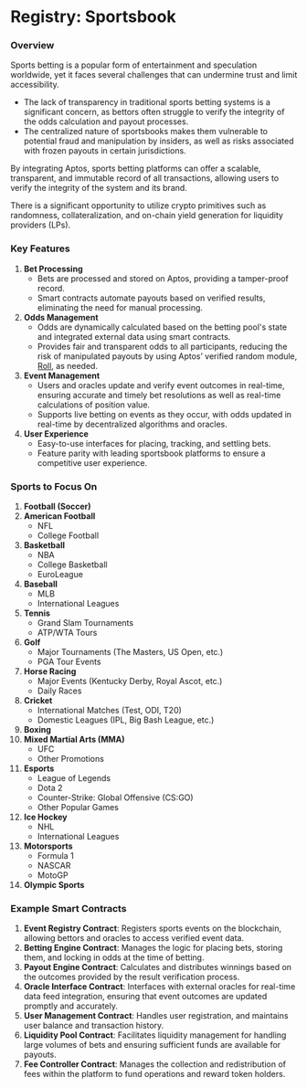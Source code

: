 # Registry: Sportsbook

### Overview

Sports betting is a popular form of entertainment and speculation worldwide, yet it faces several challenges that can undermine trust and limit accessibility.

- The lack of transparency in traditional sports betting systems is a significant concern, as bettors often struggle to verify the integrity of the odds calculation and payout processes.
- The centralized nature of sportsbooks makes them vulnerable to potential fraud and manipulation by insiders, as well as risks associated with frozen payouts in certain jurisdictions.

By integrating Aptos, sports betting platforms can offer a scalable, transparent, and immutable record of all transactions, allowing users to verify the integrity of the system and its brand.

There is a significant opportunity to utilize crypto primitives such as randomness, collateralization, and on-chain yield generation for liquidity providers (LPs).

### Key Features

1. **Bet Processing**
    - Bets are processed and stored on Aptos, providing a tamper-proof record.
    - Smart contracts automate payouts based on verified results, eliminating the need for manual processing.
2. **Odds Management**
    - Odds are dynamically calculated based on the betting pool's state and integrated external data using smart contracts.
    - Provides fair and transparent odds to all participants, reducing the risk of manipulated payouts by using Aptos’ verified random module, [Roll](https://aptoslabs.medium.com/roll-with-move-secure-instant-randomness-on-aptos-c0e219df3fb1), as needed.
3. **Event Management**
    - Users and oracles update and verify event outcomes in real-time, ensuring accurate and timely bet resolutions as well as real-time calculations of position value.
    - Supports live betting on events as they occur, with odds updated in real-time by decentralized algorithms and oracles.
4. **User Experience**
    - Easy-to-use interfaces for placing, tracking, and settling bets.
    - Feature parity with leading sportsbook platforms to ensure a competitive user experience.

### Sports to Focus On

1. **Football (Soccer)**
2. **American Football**
    - NFL
    - College Football
3. **Basketball**
    - NBA
    - College Basketball
    - EuroLeague
4. **Baseball**
    - MLB
    - International Leagues
5. **Tennis**
    - Grand Slam Tournaments
    - ATP/WTA Tours
6. **Golf**
    - Major Tournaments (The Masters, US Open, etc.)
    - PGA Tour Events
7. **Horse Racing**
    - Major Events (Kentucky Derby, Royal Ascot, etc.)
    - Daily Races
8. **Cricket**
    - International Matches (Test, ODI, T20)
    - Domestic Leagues (IPL, Big Bash League, etc.)
9. **Boxing**
10. **Mixed Martial Arts (MMA)**
    - UFC
    - Other Promotions
11. **Esports**
    - League of Legends
    - Dota 2
    - Counter-Strike: Global Offensive (CS:GO)
    - Other Popular Games
12. **Ice Hockey**
    - NHL
    - International Leagues
13. **Motorsports**
    - Formula 1
    - NASCAR
    - MotoGP
14. **Olympic Sports**

### Example Smart Contracts

1. **Event Registry Contract**: Registers sports events on the blockchain, allowing bettors and oracles to access verified event data.
2. **Betting Engine Contract**: Manages the logic for placing bets, storing them, and locking in odds at the time of betting.
3. **Payout Engine Contract**: Calculates and distributes winnings based on the outcomes provided by the result verification process.
4. **Oracle Interface Contract**: Interfaces with external oracles for real-time data feed integration, ensuring that event outcomes are updated promptly and accurately.
5. **User Management Contract**: Handles user registration, and maintains user balance and transaction history.
6. **Liquidity Pool Contract**: Facilitates liquidity management for handling large volumes of bets and ensuring sufficient funds are available for payouts.
7. **Fee Controller Contract**: Manages the collection and redistribution of fees within the platform to fund operations and reward token holders.
